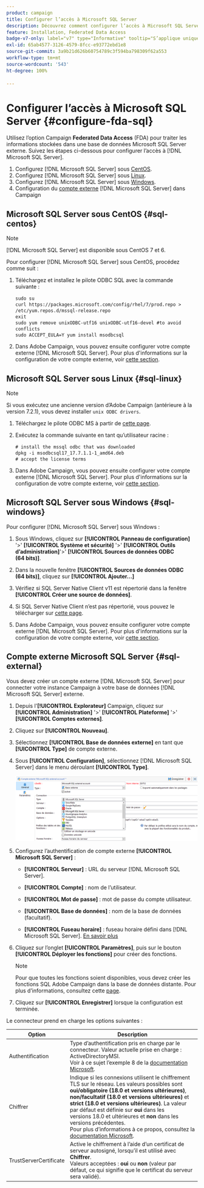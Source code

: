 ```yaml
---
product: campaign
title: Configurer l’accès à Microsoft SQL Server
description: Découvrez comment configurer l’accès à Microsoft SQL Server
feature: Installation, Federated Data Access
badge-v7-only: label="v7" type="Informative" tooltip="S’applique uniquement à Campaign Classic v7"
exl-id: 65ab4577-3126-4579-8fcc-e93772ebd1e8
source-git-commit: 3a9b21d626b60754789c3f594ba798309f62a553
workflow-type: tm+mt
source-wordcount: '543'
ht-degree: 100%

---
```


# Configurer l’accès à Microsoft SQL Server {#configure-fda-sql}



Utilisez l’option Campaign **Federated Data Access** (FDA) pour traiter les informations stockées dans une base de données Microsoft SQL Server externe. Suivez les étapes ci-dessous pour configurer l’accès à [!DNL Microsoft SQL Server].

1. Configurez [!DNL Microsoft SQL Server] sous [CentOS](#sql-centos).
1. Configurez [!DNL Microsoft SQL Server] sous [Linux](#sql-linux).
1. Configurez [!DNL Microsoft SQL Server] sous [Windows](#sql-windows).
1. Configuration du [compte externe](#sql-external) [!DNL Microsoft SQL Server] dans Campaign

## Microsoft SQL Server sous CentOS {#sql-centos}

>[!NOTE]
>
> [!DNL Microsoft SQL Server] est disponible sous CentOS 7 et 6.

Pour configurer [!DNL Microsoft SQL Server] sous CentOS, procédez comme suit :

1. Téléchargez et installez le pilote ODBC SQL avec la commande suivante :

   ```
   sudo su
   curl https://packages.microsoft.com/config/rhel/7/prod.repo > /etc/yum.repos.d/mssql-release.repo
   exit
   sudo yum remove unixODBC-utf16 unixODBC-utf16-devel #to avoid conflicts
   sudo ACCEPT_EULA=Y yum install msodbcsql
   ```

1. Dans Adobe Campaign, vous pouvez ensuite configurer votre compte externe [!DNL Microsoft SQL Server]. Pour plus d&#39;informations sur la configuration de votre compte externe, voir [cette section](#sql-external).

## Microsoft SQL Server sous Linux {#sql-linux}

>[!NOTE]
>
> Si vous exécutez une ancienne version d’Adobe Campaign (antérieure à la version 7.2.1), vous devez installer `unix ODBC drivers`.

1. Téléchargez le pilote ODBC MS à partir de [cette page](https://packages.microsoft.com/ubuntu/16.04/prod/pool/main/m/msodbcsql17/).

1. Exécutez la commande suivante en tant qu’utilisateur racine :

   ```
   # install the mssql odbc that was downloaded
   dpkg -i msodbcsql17_17.7.1.1-1_amd64.deb
   # accept the license terms
   ```

1. Dans Adobe Campaign, vous pouvez ensuite configurer votre compte externe [!DNL Microsoft SQL Server]. Pour plus d&#39;informations sur la configuration de votre compte externe, voir [cette section](#sql-external).

## Microsoft SQL Server sous Windows {#sql-windows}

Pour configurer [!DNL Microsoft SQL Server] sous Windows :

1. Sous Windows, cliquez sur **[!UICONTROL Panneau de configuration]** &#39;>&#39; **[!UICONTROL Système et sécurité]** &#39;>&#39; **[!UICONTROL Outils d’administration]**&#39;>&#39; **[!UICONTROL Sources de données ODBC (64 bits)]**.

1. Dans la nouvelle fenêtre **[!UICONTROL Sources de données ODBC (64 bits)]**, cliquez sur **[!UICONTROL Ajouter...]**

1. Vérifiez si SQL Server Native Client v11 est répertorié dans la fenêtre **[!UICONTROL Créer une source de données]**.

1. Si SQL Server Native Client n’est pas répertorié, vous pouvez le télécharger sur [cette page](https://www.microsoft.com/en-my/download/details.aspx?id=36434).

1. Dans Adobe Campaign, vous pouvez ensuite configurer votre compte externe [!DNL Microsoft SQL Server]. Pour plus d&#39;informations sur la configuration de votre compte externe, voir [cette section](#sql-external).

## Compte externe Microsoft SQL Server {#sql-external}

Vous devez créer un compte externe [!DNL Microsoft SQL Server] pour connecter votre instance Campaign à votre base de données [!DNL Microsoft SQL Server] externe.

1. Depuis l&#39;**[!UICONTROL Explorateur]** Campaign, cliquez sur **[!UICONTROL Administration]** &#39;>&#39; **[!UICONTROL Plateforme]** &#39;>&#39; **[!UICONTROL Comptes externes]**.

1. Cliquez sur **[!UICONTROL Nouveau]**.

1. Sélectionnez **[!UICONTROL Base de données externe]** en tant que **[!UICONTROL Type]** de compte externe.

1. Sous **[!UICONTROL Configuration]**, sélectionnez [!DNL Microsoft SQL Server] dans le menu déroulant **[!UICONTROL Type]**.

   ![](assets/sql.png)

1. Configurez l’authentification de compte externe **[!UICONTROL Microsoft SQL Server]** :

   * **[!UICONTROL Serveur]** : URL du serveur [!DNL Microsoft SQL Server].

   * **[!UICONTROL Compte]** : nom de l’utilisateur.

   * **[!UICONTROL Mot de passe]** : mot de passe du compte utilisateur.

   * **[!UICONTROL Base de données]** : nom de la base de données (facultatif).

   * **[!UICONTROL Fuseau horaire]** : fuseau horaire défini dans [!DNL Microsoft SQL Server]. [En savoir plus](https://docs.microsoft.com/fr-fr/sql/t-sql/functions/current-timezone-transact-sql?view=sql-server-ver15)

1. Cliquez sur l’onglet **[!UICONTROL Paramètres]**, puis sur le bouton **[!UICONTROL Déployer les fonctions]** pour créer des fonctions.

   >[!NOTE]
   >
   >Pour que toutes les fonctions soient disponibles, vous devez créer les fonctions SQL Adobe Campaign dans la base de données distante. Pour plus d’informations, consultez cette [page](../../configuration/using/adding-additional-sql-functions.md).

1. Cliquez sur **[!UICONTROL Enregistrer]** lorsque la configuration est terminée.

Le connecteur prend en charge les options suivantes :

| Option | Description |
|---|---|
| Authentification | Type d’authentification pris en charge par le connecteur. Valeur actuelle prise en charge : ActiveDirectoryMSI. <br> Voir à ce sujet l’exemple 8 de la [documentation Microsoft](https://docs.microsoft.com/fr-fr/sql/connect/odbc/using-azure-active-directory?view=sql-server-ver15#example-connection-strings). |
| Chiffrer | Indique si les connexions utilisent le chiffrement TLS sur le réseau. Les valeurs possibles sont **oui/obligatoire (18.0 et versions ultérieures)**, **non/facultatif (18.0 et versions ultérieures)** et **strict (18.0 et versions ultérieures)**. La valeur par défaut est définie sur **oui** dans les versions 18.0 et ultérieures et **non** dans les versions précédentes. <br>Pour plus d’informations à ce propos, consultez la [documentation Microsoft](https://docs.microsoft.com/fr-fr/sql/connect/odbc/dsn-connection-string-attribute?view=azure-sqldw-latest#encrypt). |
| TrustServerCertificate | Active le chiffrement à l’aide d’un certificat de serveur autosigné, lorsqu’il est utilisé avec **Chiffrer**. <br>Valeurs acceptées : **oui** ou **non** (valeur par défaut, ce qui signifie que le certificat du serveur sera validé). |

